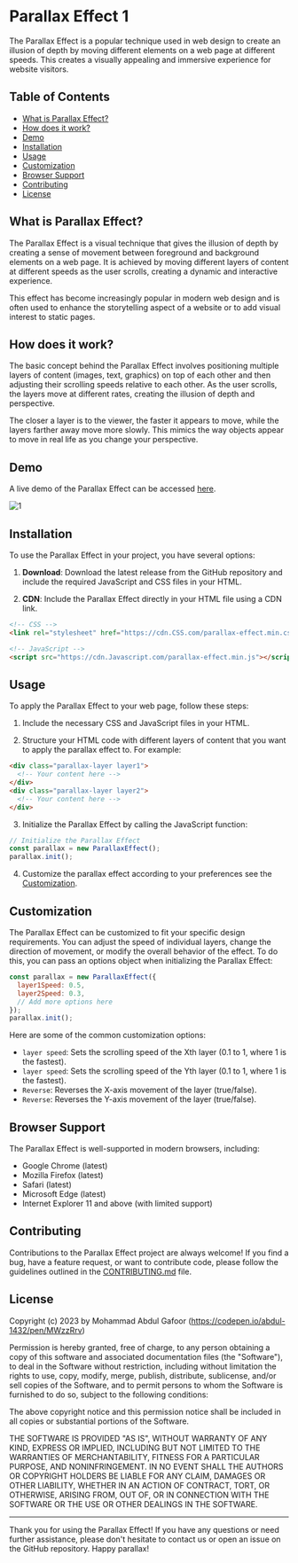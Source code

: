 # Parallax Effect 1


The Parallax Effect is a popular technique used in web design to create an illusion of depth by moving different elements on a web page at different speeds. This creates a visually appealing and immersive experience for website visitors.

## Table of Contents

- [What is Parallax Effect?](#what-is-parallax-effect)
- [How does it work?](#how-does-it-work)
- [Demo](#demo)
- [Installation](#installation)
- [Usage](#usage)
- [Customization](#customization)
- [Browser Support](#browser-support)
- [Contributing](#contributing)
- [License](#license)

## What is Parallax Effect?

The Parallax Effect is a visual technique that gives the illusion of depth by creating a sense of movement between foreground and background elements on a web page. It is achieved by moving different layers of content at different speeds as the user scrolls, creating a dynamic and interactive experience.

This effect has become increasingly popular in modern web design and is often used to enhance the storytelling aspect of a website or to add visual interest to static pages.

## How does it work?

The basic concept behind the Parallax Effect involves positioning multiple layers of content (images, text, graphics) on top of each other and then adjusting their scrolling speeds relative to each other. As the user scrolls, the layers move at different rates, creating the illusion of depth and perspective.

The closer a layer is to the viewer, the faster it appears to move, while the layers farther away move more slowly. This mimics the way objects appear to move in real life as you change your perspective.

## Demo

A live demo of the Parallax Effect can be accessed [here](https://codepen.io/abdul-1432/pen/MWzzRrv).

![1](https://github.com/abdul-1432/Parallax_Effect-1/assets/124916666/9bb2f80e-8ea8-44c1-9a5f-78da2df8a540)

## Installation

To use the Parallax Effect in your project, you have several options:

1. **Download**: Download the latest release from the GitHub repository and include the required JavaScript and CSS files in your HTML.

2. **CDN**: Include the Parallax Effect directly in your HTML file using a CDN link.

```HTML
<!-- CSS -->
<link rel="stylesheet" href="https://cdn.CSS.com/parallax-effect.min.css">

<!-- JavaScript -->
<script src="https://cdn.Javascript.com/parallax-effect.min.js"></script>
```

## Usage

To apply the Parallax Effect to your web page, follow these steps:

1. Include the necessary CSS and JavaScript files in your HTML.

2. Structure your HTML code with different layers of content that you want to apply the parallax effect to. For example:

```HTML
<div class="parallax-layer layer1">
  <!-- Your content here -->
</div>
<div class="parallax-layer layer2">
  <!-- Your content here -->
</div>
```

3. Initialize the Parallax Effect by calling the JavaScript function:

```javascript
// Initialize the Parallax Effect
const parallax = new ParallaxEffect();
parallax.init();
```

4. Customize the parallax effect according to your preferences see the [Customization](#customization).

## Customization

The Parallax Effect can be customized to fit your specific design requirements. You can adjust the speed of individual layers, change the direction of movement, or modify the overall behavior of the effect. To do this, you can pass an options object when initializing the Parallax Effect:

```javascript
const parallax = new ParallaxEffect({
  layer1Speed: 0.5,
  layer2Speed: 0.3,
  // Add more options here
});
parallax.init();
```

Here are some of the common customization options:

- `layer speed`: Sets the scrolling speed of the Xth layer (0.1 to 1, where 1 is the fastest).
- `layer speed`: Sets the scrolling speed of the Yth layer (0.1 to 1, where 1 is the fastest).
- `Reverse`: Reverses the X-axis movement of the layer (true/false).
- `Reverse`: Reverses the Y-axis movement of the layer (true/false).

## Browser Support

The Parallax Effect is well-supported in modern browsers, including:

- Google Chrome (latest)
- Mozilla Firefox (latest)
- Safari (latest)
- Microsoft Edge (latest)
- Internet Explorer 11 and above (with limited support)

## Contributing

Contributions to the Parallax Effect project are always welcome! If you find a bug, have a feature request, or want to contribute code, please follow the guidelines outlined in the [CONTRIBUTING.md](CONTRIBUTING.md) file.

## License

Copyright (c) 2023 by Mohammad Abdul Gafoor (https://codepen.io/abdul-1432/pen/MWzzRrv)

Permission is hereby granted, free of charge, to any person obtaining a copy of this software and associated documentation files (the "Software"), to deal in the Software without restriction, including without limitation the rights to use, copy, modify, merge, publish, distribute, sublicense, and/or sell copies of the Software, and to permit persons to whom the Software is furnished to do so, subject to the following conditions:

The above copyright notice and this permission notice shall be included in all copies or substantial portions of the Software.

THE SOFTWARE IS PROVIDED "AS IS", WITHOUT WARRANTY OF ANY KIND, EXPRESS OR IMPLIED, INCLUDING BUT NOT LIMITED TO THE WARRANTIES OF MERCHANTABILITY, FITNESS FOR A PARTICULAR PURPOSE, AND NONINFRINGEMENT. IN NO EVENT SHALL THE AUTHORS OR COPYRIGHT HOLDERS BE LIABLE FOR ANY CLAIM, DAMAGES OR OTHER LIABILITY, WHETHER IN AN ACTION OF CONTRACT, TORT, OR OTHERWISE, ARISING FROM, OUT OF, OR IN CONNECTION WITH THE SOFTWARE OR THE USE OR OTHER DEALINGS IN THE SOFTWARE.


---

Thank you for using the Parallax Effect! If you have any questions or need further assistance, please don't hesitate to contact us or open an issue on the GitHub repository. Happy parallax!

